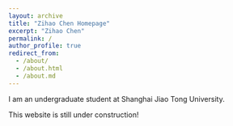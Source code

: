 ```yaml
---
layout: archive
title: "Zihao Chen Homepage"
excerpt: "Zihao Chen"
permalink: /
author_profile: true
redirect_from:
  - /about/
  - /about.html
  - /about.md
---
```


I am an undergraduate student at Shanghai Jiao Tong University.

This website is still under construction!
